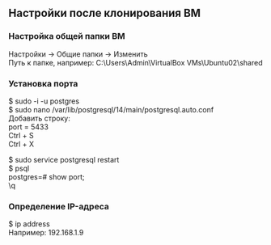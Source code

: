 ## Настройки после клонирования ВМ ##

### Настройка общей папки ВМ ###
Настройки -> Общие папки -> Изменить  
Путь к папке, например: C:\Users\Admin\VirtualBox VMs\Ubuntu02\shared

### Установка порта ###
$ sudo -i -u postgres  
$ sudo nano /var/lib/postgresql/14/main/postgresql.auto.conf   
Добавить строку:  
port = 5433  
Ctrl + S  
Ctrl + X  

$ sudo service postgresql restart  
$ psql  
postgres=# show port;  
\q  

### Определение IP-адреса ###
$ ip address  
Например: 192.168.1.9  
